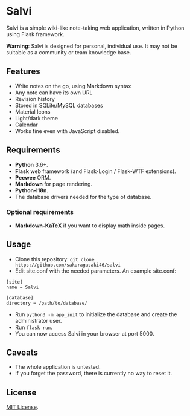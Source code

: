 # Salvi

Salvi is a simple wiki-like note-taking web application, written in Python using
Flask framework.

**Warning**: Salvi is designed for personal, individual use.  It may not be
suitable as a community or team knowledge base.

## Features

+ Write notes on the go, using Markdown syntax
+ Any note can have its own URL
+ Revision history
+ Stored in SQLite/MySQL databases
+ Material Icons
+ Light/dark theme
+ Calendar
+ Works fine even with JavaScript disabled.

## Requirements

+ **Python** 3.6+.
+ **Flask** web framework (and Flask-Login / Flask-WTF extensions).
+ **Peewee** ORM.
+ **Markdown** for page rendering.
+ **Python-I18n**.
+ The database drivers needed for the type of database.

### Optional requirements

* **Markdown-KaTeX** if you want to display math inside pages.

## Usage

+ Clone this repository: `git clone https://github.com/sakuragasaki46/salvi`
+ Edit site.conf with the needed parameters. An example site.conf:

```
[site]
name = Salvi

[database]
directory = /path/to/database/
```

+ Run `python3 -m app_init` to initialize the database and create the administrator user.
+ Run `flask run`.
+ You can now access Salvi in your browser at port 5000.

## Caveats

+ The whole application is untested.
+ If you forget the password, there is currently no way to reset it.

## License

[MIT License](./LICENSE).
